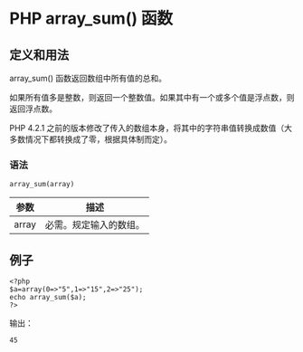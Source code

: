 # PHP array_sum() 函数



## 定义和用法

array_sum() 函数返回数组中所有值的总和。

如果所有值多是整数，则返回一个整数值。如果其中有一个或多个值是浮点数，则返回浮点数。

PHP 4.2.1 之前的版本修改了传入的数组本身，将其中的字符串值转换成数值（大多数情况下都转换成了零，根据具体制而定）。

### 语法

```
array_sum(array)
```

| 参数 | 描述 |
| --- | --- |
| array | 必需。规定输入的数组。 |

## 例子

```
<?php
$a=array(0=>"5",1=>"15",2=>"25");
echo array_sum($a);
?>
```

输出：

```
45
```



